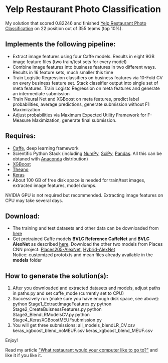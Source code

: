 # Yelp Restaurant Photo Classification

My solution that scored 0.82246 and finished [Yelp Restaurant Photo Classification](https://www.kaggle.com/c/yelp-restaurant-photo-classification) on 22 position out of 355 teams (top 10%).

## Implements the following pipeline:
* Extract image features using four Caffe models. Results in eight 9GB image feature files (two train/test sets for every model)
* Combine image features into business features in two different ways. Results in 16 feature sets, much smaller this time
* Train Logistic Regression classifiers on business features via 10-Fold CV on every business feature set. Stack classifier output into single set of meta features. Train Logistc Regression on meta features and generate an intermediate submission
* Train Neural Net and XGBoost on meta features, predict label probabilities, average predictions, generate submission without F1 Maximization
* Adjust probabilities via Maximum Expected Utility Framework for F-Measure Maximization, generate final submission.

## Requires:
* [Caffe](http://caffe.berkeleyvision.org/), deep learning framework
* Scientific Python Stack (including [NumPy](http://www.numpy.org/), [SciPy](http://www.scipy.org/), [Pandas](http://pandas.pydata.org/). All this can be obtaned with [Anaconda](https://www.continuum.io/downloads) distribution)
* [XGBoost](https://github.com/dmlc/xgboost)
* [Theano](http://deeplearning.net/software/theano/)
* [Keras](http://keras.io/)
* About 100 GB of free disk space is needed for train/test images, extracted image features, model dumps.

NVIDIA GPU is not required but recommended. Extracting image features on CPU may take several days.

## Download:
* The training and test datasets and other data can be downloaded from [here](https://www.kaggle.com/c/yelp-restaurant-photo-classification/data)
* Get pretrained Caffe models **BVLC Reference CaffeNet** and **BVLC AlexNet** as described [here](http://caffe.berkeleyvision.org/model_zoo.html). Download the other two models from Places CNN project: [Places205-AlexNet](http://places.csail.mit.edu/model/placesCNN_upgraded.tar.gz), [Hybrid-AlexNet](http://places.csail.mit.edu/model/hybridCNN_upgraded.tar.gz)  
Notice: customized prototxts and mean files already available in the **models** folder

## How to generate the solution(s):
1. After you downloaded and extracted datasets and models, adjust paths in paths.py and set caffe_mode (currently set to CPU)
2. Successively run (make sure you have enough disk space, see above):
python Stage1_ExtractImageFeatures.py 
python Stage2_CreateBuisnessFeatures.py 
python Stage3_BlendLRModelsCV.py 
python Stage4_KerasXGBoostMEUFsubmission.py 
3. You will get three submissions: 
all_models_blendLR_CV.csv 
keras_xgboost_blend_noMEUF.csv
keras_xgboost_blend_MEUF.csv

Enjoy!

Read my article ["What restaurant would your computer like to go to?"](https://www.linkedin.com/pulse/article/what-restaurant-would-your-computer-like-go-alexander-rakhlin) and like it if you like it.